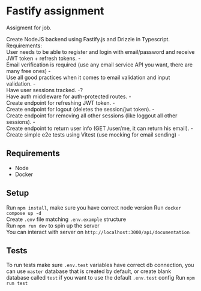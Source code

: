 # Fastify assignment
Assigment for job.

Create NodeJS backend using Fastify.js and Drizzle in Typescript.  
Requirements:  
User needs to be able to register and login with email/password and receive JWT token + refresh tokens. -  
Email verification is required (use any email service API you want, there are many free ones) -  
Use all good practices when it comes to email validation and input validation. -  
Have user sessions tracked. -?  
Have auth middleware for auth-protected routes. -  
Create endpoint for refreshing JWT token. -  
Create endpoint for logout (deletes the session/jwt token). -  
Create endpoint for removing all other sessions (like loggout all other sessions). -  
Create endpoint to return user info (GET /user/me, it can return his email). -  
Create simple e2e tests using Vitest (use mocking for email sending) -  

## Requirements
- Node  
- Docker 

## Setup
Run `npm install`, make sure you have correct node version
Run `docker compose up -d`  
Create `.env` file matching `.env.example` structure  
Run `npm run dev` to spin up the server  
You can interact with server on `http://localhost:3000/api/documentation`  

## Tests
To run tests make sure `.env.test` variables have correct db connection, you can use `master` database that is created by default, or create blank database called `test` if you want to use the default `.env.test` config
Run `npm run test`